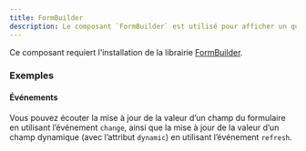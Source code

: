 ```yaml
---
title: FormBuilder
description: Le composant `FormBuilder` est utilisé pour afficher un questionnaire.
---
```


<doc-tabs>

<doc-tab-item label="Utilisation">

<doc-alert type="info">

Ce composant requiert l’installation de la librairie [FormBuilder](/demarrer/installation#composants/form-builder).

</doc-alert>

<doc-example file="form-builder/usage"></doc-example>

### Exemples

#### Événements

Vous pouvez écouter la mise à jour de la valeur d’un champ du formulaire en utilisant l’événement `change`, ainsi que la mise à jour de la valeur d’un champ dynamique (avec l’attribut `dynamic`) en utilisant l’événement `refresh`.

<doc-example file="form-builder/events"></doc-example>

</doc-tab-item>

<doc-tab-item label="API">
<doc-api name="form-builder"></doc-api>
</doc-tab-item>

</doc-tabs>

<doc-sticky-button icon title="Vue d'ensemble" target="../../demarrer/vue-ensemble"></doc-sticky-button>
